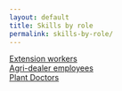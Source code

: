 ```yaml
---
layout: default
title: Skills by role
permalink: skills-by-role/
---
```

<div class="row">
  <div class="col-4 center">
    <a class="button" href="{{ '/skills-by-role/ew-skills' | relative_url }}">Extension workers</a>
  </div>
  <div class="col-4 center">
    <a class="button" href="{{ '/skills-by-role/ad-skills' | relative_url }}">Agri-dealer employees</a>
  </div>
  <div class="col-4 center">
    <a class="button" href="{{ '/skills-by-role/pd-skills' | relative_url }}">Plant Doctors</a>
  </div>
</div>
